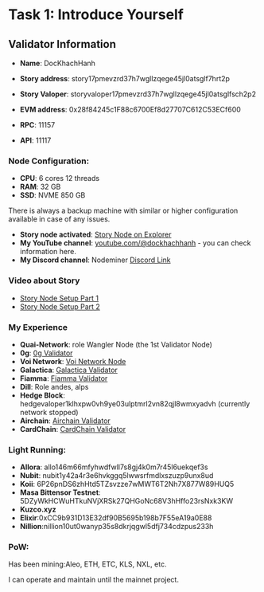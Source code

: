 # Task 1: Introduce Yourself

## Validator Information
- **Name**: DocKhachHanh
- **Story address**: story17pmevzrd37h7wgllzqege45jl0atsglf7hrt2p
- **Story Valoper**: storyvaloper17pmevzrd37h7wgllzqege45jl0atsglfsch2p2
- **EVM address**: 0x28f84245c1F88c6700Ef8d27707C612C53ECf600

- **RPC**: 11157
- **API**: 11117

### Node Configuration:
- **CPU**: 6 cores 12 threads
- **RAM**: 32 GB
- **SSD**: NVME 850 GB

There is always a backup machine with similar or higher configuration available in case of any issues.

- **Story node activated**: [Story Node on Explorer](https://testnet.story.explorers.guru/validator/storyvaloper17pmevzrd37h7wgllzqege45jl0atsglfsch2p2)
- **My YouTube channel**: [youtube.com/@dockhachhanh](https://youtube.com/@dockhachhanh) - you can check information here.
- **My Discord channel**: Nodeminer [Discord Link](https://discord.gg/uRFu7NVs)

### Video about Story
- [Story Node Setup Part 1](https://youtu.be/imUU0J6oD88)
- [Story Node Setup Part 2](https://youtu.be/wssKpUHq2mQ)

### My Experience
- **Quai-Network**: role Wangler Node (the 1st Validator Node)
- **0g**: [0g Validator](https://explorer.meganode.org/0g/staking/0gvaloper170v0ev43p6tsydcmw8t7z0jhmdsnrsjm5fwx0s)
- **Voi Network**: [Voi Network Node](https://voi-nodes.dev/node/c025c85e-8f5e)
- **Galactica**: [Galactica Validator](https://testnet.itrocket.net/galactica/staking/galavaloper14dggr6ztz8sgjt9fhhga7yuqhn5jdwwfn3gq3f)
- **Fiamma**: [Fiamma Validator](https://testnet.itrocket.net/fiamma/staking/fiammavaloper14zw5jhjj4zcmkuztxa884qnreh5skw68pc3gne)
- **Dill**: Role andes, alps
- **Hedge Block**: hedgevaloper1klhxpw0vh9ye03ulptmrl2vn82qjl8wmxyadvh (currently network stopped)
- **Airchain**: [Airchain Validator](https://explorer.stavr.tech/Airchains-Testnet/staking/airvaloper1hfgehx3z59plkglqmrjdcdn58t5gum0cp9lm3k)
- **CardChain**: [CardChain Validator](https://explorer.moonbridge.team/cardchain-test/staking/ccvaloper1je3gndxpsrlhl3axygl4fyn93tyvg4l9hjcq5n)

### Light Running:
- **Allora**: allo146m66mfyhwdfwll7s8gj4k0m7r45l6uekqef3s
- **Nubit**: nubit1y42a4r3e6hvkggq5lwwsrfmdlxszuzp9unx8ud
- **Koii**: 6P26pnDS6zhHtd5TZsvzze7wMWT6T2Nh7X877W89HUQ5
- **Masa Bittensor Testnet**: 5DZyWkHCWuHTkuNVjXRSk27QHGoNc68V3hHffo23rsNxk3KW
- **Kuzco.xyz**
- **Elixir**:0xCC9b931D13E32df90B5695b198b7F55eA19a0E88
- **Nillion**:nillion10ut0wanyp35s8dkrjqgwl5dfj734cdzpus233h
### PoW:
Has been mining:Aleo, ETH, ETC, KLS, NXL, etc.

I can operate and maintain until the mainnet project.
